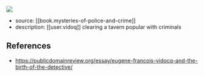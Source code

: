 
![](/assets/images/2024-10-18-16-07-22.png)

- source: [[book.mysteries-of-police-and-crime]]
- description: [[user.vidoq]] clearing a tavern popular with criminals

## References

- https://publicdomainreview.org/essay/eugene-francois-vidocq-and-the-birth-of-the-detective/